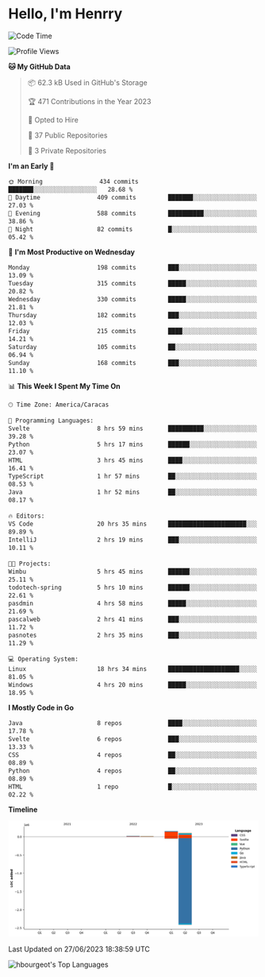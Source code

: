 # Hello, I'm Henrry

<!--START_SECTION:waka-->
![Code Time](http://img.shields.io/badge/Code%20Time-741%20hrs%208%20mins-blue)

![Profile Views](http://img.shields.io/badge/Profile%20Views-66-blue)

**🐱 My GitHub Data** 

> 📦 62.3 kB Used in GitHub's Storage 
 > 
> 🏆 471 Contributions in the Year 2023
 > 
> 💼 Opted to Hire
 > 
> 📜 37 Public Repositories 
 > 
> 🔑 3 Private Repositories 
 > 
**I'm an Early 🐤** 

```text
🌞 Morning                434 commits         ███████░░░░░░░░░░░░░░░░░░   28.68 % 
🌆 Daytime                409 commits         ███████░░░░░░░░░░░░░░░░░░   27.03 % 
🌃 Evening                588 commits         ██████████░░░░░░░░░░░░░░░   38.86 % 
🌙 Night                  82 commits          █░░░░░░░░░░░░░░░░░░░░░░░░   05.42 % 
```
📅 **I'm Most Productive on Wednesday** 

```text
Monday                   198 commits         ███░░░░░░░░░░░░░░░░░░░░░░   13.09 % 
Tuesday                  315 commits         █████░░░░░░░░░░░░░░░░░░░░   20.82 % 
Wednesday                330 commits         █████░░░░░░░░░░░░░░░░░░░░   21.81 % 
Thursday                 182 commits         ███░░░░░░░░░░░░░░░░░░░░░░   12.03 % 
Friday                   215 commits         ████░░░░░░░░░░░░░░░░░░░░░   14.21 % 
Saturday                 105 commits         ██░░░░░░░░░░░░░░░░░░░░░░░   06.94 % 
Sunday                   168 commits         ███░░░░░░░░░░░░░░░░░░░░░░   11.10 % 
```


📊 **This Week I Spent My Time On** 

```text
🕑︎ Time Zone: America/Caracas

💬 Programming Languages: 
Svelte                   8 hrs 59 mins       ██████████░░░░░░░░░░░░░░░   39.28 % 
Python                   5 hrs 17 mins       ██████░░░░░░░░░░░░░░░░░░░   23.07 % 
HTML                     3 hrs 45 mins       ████░░░░░░░░░░░░░░░░░░░░░   16.41 % 
TypeScript               1 hr 57 mins        ██░░░░░░░░░░░░░░░░░░░░░░░   08.53 % 
Java                     1 hr 52 mins        ██░░░░░░░░░░░░░░░░░░░░░░░   08.17 % 

🔥 Editors: 
VS Code                  20 hrs 35 mins      ██████████████████████░░░   89.89 % 
IntelliJ                 2 hrs 19 mins       ███░░░░░░░░░░░░░░░░░░░░░░   10.11 % 

🐱‍💻 Projects: 
Wimbu                    5 hrs 45 mins       ██████░░░░░░░░░░░░░░░░░░░   25.11 % 
todotech-spring          5 hrs 10 mins       ██████░░░░░░░░░░░░░░░░░░░   22.61 % 
pasdmin                  4 hrs 58 mins       █████░░░░░░░░░░░░░░░░░░░░   21.69 % 
pascalweb                2 hrs 41 mins       ███░░░░░░░░░░░░░░░░░░░░░░   11.72 % 
pasnotes                 2 hrs 35 mins       ███░░░░░░░░░░░░░░░░░░░░░░   11.29 % 

💻 Operating System: 
Linux                    18 hrs 34 mins      ████████████████████░░░░░   81.05 % 
Windows                  4 hrs 20 mins       █████░░░░░░░░░░░░░░░░░░░░   18.95 % 
```

**I Mostly Code in Go** 

```text
Java                     8 repos             ████░░░░░░░░░░░░░░░░░░░░░   17.78 % 
Svelte                   6 repos             ███░░░░░░░░░░░░░░░░░░░░░░   13.33 % 
CSS                      4 repos             ██░░░░░░░░░░░░░░░░░░░░░░░   08.89 % 
Python                   4 repos             ██░░░░░░░░░░░░░░░░░░░░░░░   08.89 % 
HTML                     1 repo              █░░░░░░░░░░░░░░░░░░░░░░░░   02.22 % 
```



**Timeline**

![Lines of Code chart](https://raw.githubusercontent.com/hbourgeot/hbourgeot/main/assets/bar_graph.png)


 Last Updated on 27/06/2023 18:38:59 UTC
<!--END_SECTION:waka-->

![hbourgeot's Top Languages](https://github-readme-stats.vercel.app/api/top-langs/?username=hbourgeot&theme=transparent&show_icons=true&hide_border=false&layout=donut&hide=css)

